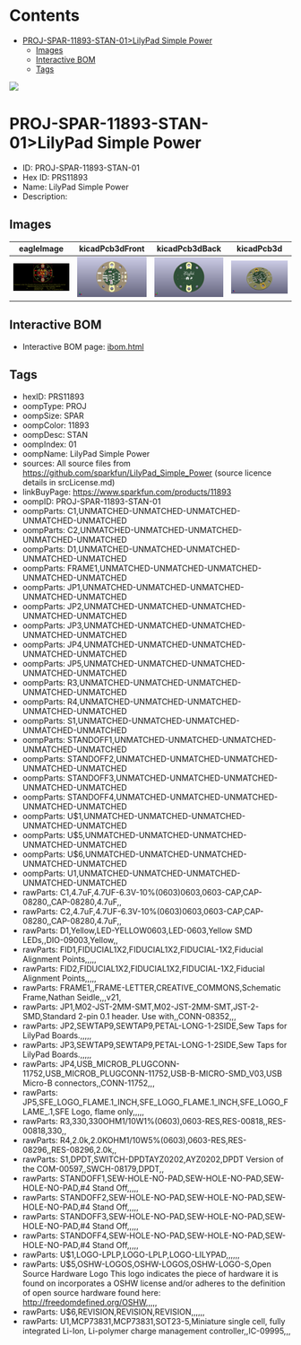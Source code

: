 



Contents
========

* [PROJ-SPAR-11893-STAN-01>LilyPad Simple Power](#proj-spar-11893-stan-01lilypad-simple-power)
	* [Images](#images)
	* [Interactive BOM](#interactive-bom)
	* [Tags](#tags)
  
![][im]
# PROJ-SPAR-11893-STAN-01>LilyPad Simple Power

- ID: PROJ-SPAR-11893-STAN-01
- Hex ID: PRS11893
- Name: LilyPad Simple Power
- Description: 

## Images
  
  

|eagleImage|kicadPcb3dFront|kicadPcb3dBack|kicadPcb3d|
| :---: | :---: | :---: | :---: |
|[![eagleImage](eagleImage_140.png)](eagleImage_.png)|[![kicadPcb3dFront](kicadPcb3dFront_140.png)](kicadPcb3dFront_.png)|[![kicadPcb3dBack](kicadPcb3dBack_140.png)](kicadPcb3dBack_.png)|[![kicadPcb3d](kicadPcb3d_140.png)](kicadPcb3d_.png)|

## Interactive BOM

- Interactive BOM page: [ibom.html](kicad/bom/ibom.html)

## Tags

- hexID: PRS11893
- oompType: PROJ
- oompSize: SPAR
- oompColor: 11893
- oompDesc: STAN
- oompIndex: 01
- oompName: LilyPad Simple Power
- sources: All source files from https://github.com/sparkfun/LilyPad_Simple_Power (source licence details in srcLicense.md)
- linkBuyPage: https://www.sparkfun.com/products/11893
- oompID: PROJ-SPAR-11893-STAN-01
- oompParts: C1,UNMATCHED-UNMATCHED-UNMATCHED-UNMATCHED-UNMATCHED
- oompParts: C2,UNMATCHED-UNMATCHED-UNMATCHED-UNMATCHED-UNMATCHED
- oompParts: D1,UNMATCHED-UNMATCHED-UNMATCHED-UNMATCHED-UNMATCHED
- oompParts: FRAME1,UNMATCHED-UNMATCHED-UNMATCHED-UNMATCHED-UNMATCHED
- oompParts: JP1,UNMATCHED-UNMATCHED-UNMATCHED-UNMATCHED-UNMATCHED
- oompParts: JP2,UNMATCHED-UNMATCHED-UNMATCHED-UNMATCHED-UNMATCHED
- oompParts: JP3,UNMATCHED-UNMATCHED-UNMATCHED-UNMATCHED-UNMATCHED
- oompParts: JP4,UNMATCHED-UNMATCHED-UNMATCHED-UNMATCHED-UNMATCHED
- oompParts: JP5,UNMATCHED-UNMATCHED-UNMATCHED-UNMATCHED-UNMATCHED
- oompParts: R3,UNMATCHED-UNMATCHED-UNMATCHED-UNMATCHED-UNMATCHED
- oompParts: R4,UNMATCHED-UNMATCHED-UNMATCHED-UNMATCHED-UNMATCHED
- oompParts: S1,UNMATCHED-UNMATCHED-UNMATCHED-UNMATCHED-UNMATCHED
- oompParts: STANDOFF1,UNMATCHED-UNMATCHED-UNMATCHED-UNMATCHED-UNMATCHED
- oompParts: STANDOFF2,UNMATCHED-UNMATCHED-UNMATCHED-UNMATCHED-UNMATCHED
- oompParts: STANDOFF3,UNMATCHED-UNMATCHED-UNMATCHED-UNMATCHED-UNMATCHED
- oompParts: STANDOFF4,UNMATCHED-UNMATCHED-UNMATCHED-UNMATCHED-UNMATCHED
- oompParts: U$1,UNMATCHED-UNMATCHED-UNMATCHED-UNMATCHED-UNMATCHED
- oompParts: U$5,UNMATCHED-UNMATCHED-UNMATCHED-UNMATCHED-UNMATCHED
- oompParts: U$6,UNMATCHED-UNMATCHED-UNMATCHED-UNMATCHED-UNMATCHED
- oompParts: U1,UNMATCHED-UNMATCHED-UNMATCHED-UNMATCHED-UNMATCHED
- rawParts: C1,4.7uF,4.7UF-6.3V-10%(0603)0603,0603-CAP,CAP-08280,,CAP-08280,4.7uF,,
- rawParts: C2,4.7uF,4.7UF-6.3V-10%(0603)0603,0603-CAP,CAP-08280,,CAP-08280,4.7uF,,
- rawParts: D1,Yellow,LED-YELLOW0603,LED-0603,Yellow SMD LEDs,,DIO-09003,Yellow,,
- rawParts: FID1,FIDUCIAL1X2,FIDUCIAL1X2,FIDUCIAL-1X2,Fiducial Alignment Points,,,,,
- rawParts: FID2,FIDUCIAL1X2,FIDUCIAL1X2,FIDUCIAL-1X2,Fiducial Alignment Points,,,,,
- rawParts: FRAME1,,FRAME-LETTER,CREATIVE_COMMONS,Schematic Frame,Nathan Seidle,,,v21,
- rawParts: JP1,M02-JST-2MM-SMT,M02-JST-2MM-SMT,JST-2-SMD,Standard 2-pin 0.1 header. Use with,,CONN-08352,,,
- rawParts: JP2,SEWTAP9,SEWTAP9,PETAL-LONG-1-2SIDE,Sew Taps for LilyPad Boards.,,,,,
- rawParts: JP3,SEWTAP9,SEWTAP9,PETAL-LONG-1-2SIDE,Sew Taps for LilyPad Boards.,,,,,
- rawParts: JP4,USB_MICROB_PLUGCONN-11752,USB_MICROB_PLUGCONN-11752,USB-B-MICRO-SMD_V03,USB Micro-B connectors,,CONN-11752,,,
- rawParts: JP5,SFE_LOGO_FLAME.1_INCH,SFE_LOGO_FLAME.1_INCH,SFE_LOGO_FLAME_.1,SFE Logo, flame only,,,,,
- rawParts: R3,330,330OHM1/10W1%(0603),0603-RES,RES-00818,,RES-00818,330,,
- rawParts: R4,2.0k,2.0KOHM1/10W5%(0603),0603-RES,RES-08296,,RES-08296,2.0k,,
- rawParts: S1,DPDT,SWITCH-DPDTAYZ0202,AYZ0202,DPDT Version of the COM-00597,,SWCH-08179,DPDT,,
- rawParts: STANDOFF1,SEW-HOLE-NO-PAD,SEW-HOLE-NO-PAD,SEW-HOLE-NO-PAD,#4 Stand Off,,,,,
- rawParts: STANDOFF2,SEW-HOLE-NO-PAD,SEW-HOLE-NO-PAD,SEW-HOLE-NO-PAD,#4 Stand Off,,,,,
- rawParts: STANDOFF3,SEW-HOLE-NO-PAD,SEW-HOLE-NO-PAD,SEW-HOLE-NO-PAD,#4 Stand Off,,,,,
- rawParts: STANDOFF4,SEW-HOLE-NO-PAD,SEW-HOLE-NO-PAD,SEW-HOLE-NO-PAD,#4 Stand Off,,,,,
- rawParts: U$1,LOGO-LPLP,LOGO-LPLP,LOGO-LILYPAD,,,,,,
- rawParts: U$5,OSHW-LOGOS,OSHW-LOGOS,OSHW-LOGO-S,Open Source Hardware Logo This logo indicates the piece of hardware it is found on incorporates a OSHW license and/or adheres to the definition of open source hardware found here: http://freedomdefined.org/OSHW,,,,,
- rawParts: U$6,REVISION,REVISION,REVISION,,,,,,
- rawParts: U1,MCP73831,MCP73831,SOT23-5,Miniature single cell, fully integrated Li-Ion, Li-polymer charge management controller,,IC-09995,,,



[im]: kicadPcb3d_450.png
